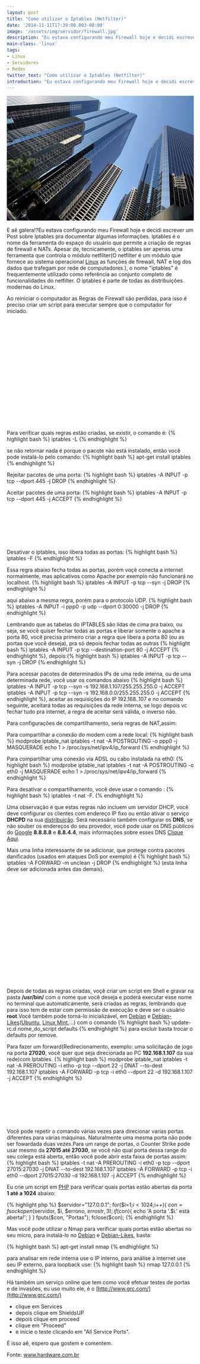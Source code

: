 ```yaml
---
layout: post
title: "Como utilizar o Iptables (Netfilter)"
date: '2014-11-11T17:39:00.003-08:00'
image: '/assets/img/servidor/firewall.jpg'
description: "Eu estava configurando meu Firewall hoje e decidi escrever um Post sobre Iptables pra documentar algumas informações."
main-class: 'linux'
tags:
- Linux
- Servidores
- Redes
twitter_text: "Como utilizar o Iptables (Netfilter)"
introduction: "Eu estava configurando meu Firewall hoje e decidi escrever um Post sobre Iptables pra documentar algumas informações."
---
```


![Blog Linux](/assets/img/servidor/firewall.jpg "Iptables Netfilter")

E aê galera!?Eu estava configurando meu Firewall hoje e decidi escrever um Post sobre Iptables pra documentar algumas informações.
Iptables é o nome da ferramenta do espaço do usuário que permite a criação de regras de firewall e NATs. Apesar de, tecnicamente, o iptables ser apenas uma ferramenta que controla o módulo netfilter(O netfilter é um módulo que fornece ao sistema operacional [Linux](http://www.terminalroot.com.br/tags#linux) as funções de firewall, NAT e log dos dados que trafegam por rede de computadores.), o nome "iptables" é frequentemente utilizado como referência ao conjunto completo de funcionalidades do netfilter. O iptables é parte de todas as distribuições modernas do Linux.

Ao reiniciar o computador as Regras de Firewall são perdidas, para isso é preciso criar um script para executar sempre que o computador for iniciado.

<!-- QUADRADO -->
<script async src="//pagead2.googlesyndication.com/pagead/js/adsbygoogle.js"></script>
<ins class="adsbygoogle"
style="display:inline-block;width:336px;height:280px"
data-ad-client="ca-pub-2838251107855362"
data-ad-slot="5351066970"></ins>
<script>
(adsbygoogle = window.adsbygoogle || []).push({});
</script>

Para verificar quais regras estão criadas, se existir, o comando é:
{% highlight bash %}
iptables -L
{% endhighlight %}

se não retornar nada é porque o pacote não está instalado, então você pode instalá-lo pelo comando:
{% highlight bash %}
apt-get install iptables
{% endhighlight %}


Rejeitar pacotes de uma porta:
{% highlight bash %}
iptables -A INPUT -p tcp --dport 445 -j DROP
{% endhighlight %}

Aceitar pacotes de uma porta:
{% highlight bash %}
iptables -A INPUT -p tcp --dport 445 -j ACCEPT
{% endhighlight %}

<!-- MINI ANÚNCIO -->
<script async src="//pagead2.googlesyndication.com/pagead/js/adsbygoogle.js"></script>
<!-- Games Root -->
<ins class="adsbygoogle"
style="display:inline-block;width:730px;height:95px"
data-ad-client="ca-pub-2838251107855362"
data-ad-slot="5351066970"></ins>
<script>
(adsbygoogle = window.adsbygoogle || []).push({});
</script>

Desativar o iptables, isso libera todas as portas:
{% highlight bash %}
iptables -F
{% endhighlight %}

Essa regra abaixo fecha todas as portas, porém voçê conecta a internet normalmente, mas aplicativos como Apache por exemplo não funcionará no localhost.
{% highlight bash %}
iptables -A INPUT -p tcp --syn -j DROP
{% endhighlight %}

aqui abaixo a mesma regra, porém para o protocolo UDP.
{% highlight bash %}
iptables -A INPUT -i ppp0 -p udp --dport 0:30000 -j DROP
{% endhighlight %}

Lembrando que as tabelas do IPTABLES são lidas de cima pra baixo, ou seja, se você quiser fechar todas as portas e liberar somente o apache a porta 80, você precisa primeiro criar a regra que libera a porta 80 (ou as portas que você deseja), pra só depois fechar todas as outras
{% highlight bash %}
iptables -A INPUT -p tcp --destination-port 80 -j ACCEPT
{% endhighlight %}, depois:{% highlight bash %}
iptables -A INPUT -p tcp --syn -j DROP
{% endhighlight %}

<!-- RETANGULO LARGO 2 -->
<script async src="//pagead2.googlesyndication.com/pagead/js/adsbygoogle.js"></script>
<ins class="adsbygoogle"
style="display:block; text-align:center;"
data-ad-layout="in-article"
data-ad-format="fluid"
data-ad-client="ca-pub-2838251107855362"
data-ad-slot="8549252987"></ins>
<script>
(adsbygoogle = window.adsbygoogle || []).push({});
</script>

Para acessar pacotes de determinados IPs de uma rede interna, ou de uma determinada rede, você usar os comandos abaixo
{% highlight bash %}
iptables -A INPUT -p tcp --syn -s 192.168.1.107/255.255.255.0 -j ACCEPT
iptables -A INPUT -p tcp --syn -s 192.168.0.0/255.255.255.0 -j ACCEPT
{% endhighlight %}, aceitar as requisições do IP 192.168..107 e no comando seguinte, aceitará todas as requisições da rede interna, se logo depois vc fechar tudo pra internet, a regra de aceitar será válida, o inverso não.

Para configurações de compartilhamento, seria regras de NAT,assim:

Para compartilhar a conexão do modem com a rede local:
{% highlight bash %}
modprobe iptable_nat
iptables -t nat -A POSTROUTING -o ppp0 -j MASQUERADE
echo 1 > /proc/sys/net/ipv4/ip_forward
{% endhighlight %}

Para compartilhar uma conexão via ADSL ou cabo instalada na eth0:
{% highlight bash %}
modprobe iptable_nat
iptables -t nat -A POSTROUTING -o eth0 -j MASQUERADE
echo 1 > /proc/sys/net/ipv4/ip_forward
{% endhighlight %}

<!-- RETANGULO LARGO -->
<script async src="https://pagead2.googlesyndication.com/pagead/js/adsbygoogle.js"></script>
<!-- Informat -->
<ins class="adsbygoogle"
style="display:block"
data-ad-client="ca-pub-2838251107855362"
data-ad-slot="2327980059"
data-ad-format="auto"
data-full-width-responsive="true"></ins>
<script>
(adsbygoogle = window.adsbygoogle || []).push({});
</script>

Para desativar o compartilhamento, você deve usar o comando :
{% highlight bash %}
iptables -t nat -F.
{% endhighlight %}

Uma observação é que estas regras não incluem um servidor DHCP, você deve configurar os clientes com endereço IP fixo ou então ativar o serviço __DHCPD__ na sua [distribuição](http://www.terminalroot.com.br/tags#distros). Será necessário também configurar os __DNS__, se não souber os endereços do seu provedor, você pode usar os DNS públicos do [Google](http://www.terminalroot.com.br/tags#google) __8.8.8.8__ e __8.8.4.4__, mais informações sobre esses DNS [Clique Aqui](http://terminalroot.com.br/2011/12/o-que-e-dns.html).

Mais uma linha interessante de se adicionar, que protege contra pacotes danificados (usados em ataques DoS por exemplo) é
{% highlight bash %}
iptables -A FORWARD -m unclean -j DROP
{% endhighlight %}
(esta linha deve ser adicionada antes das demais).

<!-- QUADRADO -->
<script async src="//pagead2.googlesyndication.com/pagead/js/adsbygoogle.js"></script>
<ins class="adsbygoogle"
style="display:inline-block;width:336px;height:280px"
data-ad-client="ca-pub-2838251107855362"
data-ad-slot="5351066970"></ins>
<script>
(adsbygoogle = window.adsbygoogle || []).push({});
</script>

Depois de todas as regras criadas, voçê criar um script em Shell e gravar na pasta __/usr/bin/__ com o nome que você deseja e poderá executar esse nome no terminal que automaticamente, será criadas as regras, lembrando que para isso tem de estar com permissão de execução e deve ser o usuário __root__.Você também pode torná-lo inicializável, em [Debian](http://www.terminalroot.com.br/tags#debian) e [Debian-Likes](http://www.terminalroot.com.br/tags#debian-like)([Ubuntu](http://www.terminalroot.com.br/tags#ubuntu), [Linux Mint](http://www.terminalroot.com.br/tags#linux-min),...) com o comando
{% highlight bash %}
update-rc.d nome_do_script defaults
{% endhighlight %}
para excluir basta trocar o defaults por remove.

Para fazer um forward(Redirecionamento, exemplo: uma solicitação de jogo na porta __27020__, você quer que seja direcionada ao PC __192.168.1.107__ da sua rede)com Iptables.
{% highlight bash %}
modprobe iptable_nat
iptables -t nat -A PREROUTING -i etho -p tcp --dport 22 -j DNAT --to-dest 192.168.1.107
iptables -A FORWARD -p tcp -i eth0 --dport 22 -d 192.168.1.107 -j ACCEPT
{% endhighlight %}

<!-- MINI ANÚNCIO -->
<script async src="//pagead2.googlesyndication.com/pagead/js/adsbygoogle.js"></script>
<!-- Games Root -->
<ins class="adsbygoogle"
style="display:inline-block;width:730px;height:95px"
data-ad-client="ca-pub-2838251107855362"
data-ad-slot="5351066970"></ins>
<script>
(adsbygoogle = window.adsbygoogle || []).push({});
</script>

Você pode repetir o comando várias vezes para direcionar varias portas diferentes para várias máquinas. Naturalmente uma mesma porta não pode ser fowardada duas vezes.Para um range de portas, o Counter Strike pode usar mesmo da __27015 até 27030__, se você não qual porta dessa range do seu colega está aberta, então você pode abrir esta faixa de portas assim:
{% highlight bash %}
iptables -t nat -A PREROUTING -i eth0 -p tcp --dport 27015:27030 -j DNAT --to-dest 192.168.1.107
iptables -A FORWARD -p tcp -i eth0 --dport 27015:27030 -d 192.168.1.107 -j ACCEPT
{% endhighlight %}

Eu crie um script em [PHP](http://www.terminalroot.com.br/tags#php) para verificar quais portas estão abertas da porta __1 até a 1024__ abaixo:

{% highlight php %}
$servidor="127.0.0.1";
for($i=1;$i<1024;$i++){
	$con = fsockopen($servidor, $i, $errono, $errostr, 3);
	if($con){
		echo 'A porta '.$i.' está aberta!';
	}
}
fputs($con, "Portas");
fclose($con);
{% endhighlight %}

Mas você pode utilizar o Nmap para verificar quais portas estão abertas no seu micro, para instalá-lo no [Debian](http://www.terminalroot.com.br/tags#debian) e [Debian-Likes](http://www.terminalroot.com.br/tags#debian-likes), basta:

{% highlight bash %}
apt-get install nmap
{% endhighlight %}

para analisar em rede interna use o IP interno, para análise à internet use seu IP externo, para loopback use:
{% highlight bash %}
nmap 127.0.0.1
{% endhighlight %}

Há também um serviço online que tem como você efetuar testes de portas e de invasões, eu uso muito ele, é o
[http://www.grc.com/](http://www.grc.com/)

- clique em Services
- depois clique em ShieldsUP
- depois clique em proceed
- clique em "Proceed"
- e inicie o teste clicando em "All Service Ports".

É isso aê, espero que gostem e comentem.

Fonte: www.hardware.com.br



<script async src="https://pagead2.googlesyndication.com/pagead/js/adsbygoogle.js"></script>

<!-- Informat -->
<ins class="adsbygoogle"
 style="display:block"
 data-ad-client="ca-pub-2838251107855362"
 data-ad-slot="2327980059"
 data-ad-format="auto"
 data-full-width-responsive="true"></ins>

<script>
(adsbygoogle = window.adsbygoogle || []).push({});
</script>
